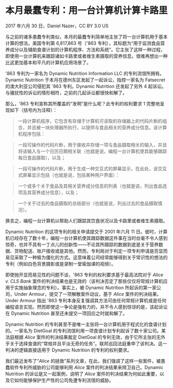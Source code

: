 # 本月最蠢专利：用一台计算机计算卡路里

2017 年六月 30 日，Daniel Nazer，CC BY 3.0 US

与之前的诸多愚蠢专利类似，本月的最蠢专利简单地主张了将一台计算机用于基本计算的想法。美国专利第 6,817,863 号（'863 专利），其标题为“用于监测食品营养成分以及辅助食谱计划的计算机程序、方法和系统”。它主张了这样一种过程，即使用一台计算机来跟踪诸如卡路里或者维生素摄取的营养信息。很难再想出一种比这更加基本和平凡的计算机应用场景了。

'863 专利为一家名为 Dynamic Nutrition Information LLC 的专利流氓所拥有。Dynamic Nutrition 于本月在德州东区发起了一起诉讼，指控一家名为 Fatsecret 的澳大利亚公司侵犯其 '863 专利。Dynamic Nutrition 还发起了另外 4 起诉讼。与骚扰性的诉讼的情形相符，之前的几起诉讼都很快和解了。

那么，'863 专利宣称其所覆盖的“发明”是什么呢？此专利的权利要求 1 完整地呈现如下（括号内为注释）：

> 一段计算机程序，它包含有存储于计算机可读取的存储器上的代码片断的组合，并且被一块处理器所执行，以提供与食品相关的营养成分信息。该计算机程序包括：

> 一段可操作的代码片断，用于接收并存储一项与食品摄取相关的输入，并且将该输入与一个日历日期相关联（也就是说，编程一台计算机使其能够跟踪每日食品摄取），以及；

> 一段可操作的代码片断，用于生成一种交互式的屏幕显示，在此处，该交互式屏幕显示包括（也就是说，包括某种用户界面）：

> 一个或多个关于食品及其相关营养成分信息的列表（也就是说，列出食品选项及其营养成分信息），以及；

> 一个关于过去的食品摄取的总结部分（也就是说，列出过去的食品摄取情况）。

换言之，编程一台计算机以帮助人们跟踪其饮食状况以及卡路里或者维生素摄取。

Dynamic Nutrition 的这项专利的相关申请提交于 2001 年六月 11 日。彼时，计算机已经存在了数十年，编程一台计算机使其跟踪数据这件事在当时丝毫不令人感到惊奇，也并不具有一丁点儿的创新性——不论其所跟踪的数据到底是关于营养数据、货物配送、账户接收或是其他。然而，专利局对于判定一项专利申请是否显而易见采取了一种极为僵化的方式。这意味着公司经常能够得到关于常识性的想法的专利（例如白色背景摄影或是录制一堂瑜伽课的视频）。

即使抛开显而易见性的问题不谈，'863 专利的权利要求基于最高法院对于 _Alice v. CLS Bank_ 案件的判决结果也是无效的（该判决否定了那些仅仅将常规计算机应用于实施抽象理念的专利）。事实上，被 Dynamic Nutrition 所起诉的第一家公司，Under Armour，提交了一项解散案件动议，基于 _Alice_ 案件的判决结果。Under Armour 指出 '863 专利本身反复强调其方法可由任何常规计算机或是任何编程语言实现。然而即使这一争论是强有力的，并不令人感到惊讶的是，该起诉讼在 Dynamic Nutrition 甚至还未提交一项回应之时就和解了。

Dynamic Nutrition 的专利甚至不是唯一主张将一台计算机用于程式化的食谱计划的。一家名为 DietGoal 的专利流氓利用一项食谱计划专利起诉了数十家公司。某法庭根据 _Alice_ 案件的判决结果裁定 DietGoal 的专利无效，由于它所主张的无外乎关于选择食谱的“常规并且平淡无奇的任务”。联邦巡回法庭重申了该判决。这一判决的逻辑直接适用于 Dynamic Nutrition 的专利的权利要求。

我们最近发布了“_Alice_ 的拯救”系列文章，在此，我们强调了这样一些案件，被愚蠢软件专利所威胁的公司能够利用 _Alice_ 案件的判决结果来捍卫自己。Dynamic Nutrition 的诉讼是又一起案例，说明了 _Alice_ 案件的判决结果为何如此重要，以及它如何能够保护生产性的公司免遭专利流氓的威胁。
